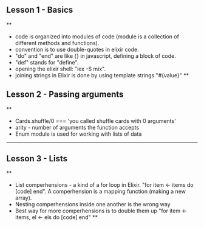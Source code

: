 ## Lesson 1 - Basics

**
* code is organized into modules of code (module is a collection of different methods and functions).
* convention is to use double-quotes in elixir code.
* "do" and "end" are like {} in javascript, defining a block of code.
* "def" stands for "define".
* opening the elixir shell: "iex -S mix".
* joining strings in Elixir is done by using template strings "#{value}"
**

## Lesson 2 - Passing arguments

**
* Cards.shuffle/0 === 'you called shuffle cards with 0 arguments'
* arity - number of arguments the function accepts
* Enum module is used for working with lists of data
****

## Lesson 3 - Lists

**
* List comperhensions - a kind of a for loop in Elixir. "for item <- items do [code] end". A comperhension is a mapping function (making a new array).
* Nesting comperhensions inside one another is the wrong way
* Best way for more comperhensions is to double them up "for item <- items, el <- els do [code] end"
**

